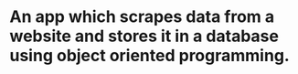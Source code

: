 # An app which scrapes data from a website and stores it in a database using object oriented programming.